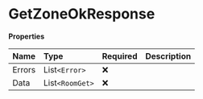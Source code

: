 # GetZoneOkResponse

**Properties**

| Name   | Type            | Required | Description |
| :----- | :-------------- | :------- | :---------- |
| Errors | List`<Error>`   | ❌       |             |
| Data   | List`<RoomGet>` | ❌       |             |

<!-- This file was generated by liblab | https://liblab.com/ -->
